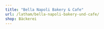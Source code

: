 ```yaml
---
title: "Bella Napoli Bakery & Cafe"
url: /latham/bella-napoli-bakery-und-cafe/
shop: Bäckerei
---
```

